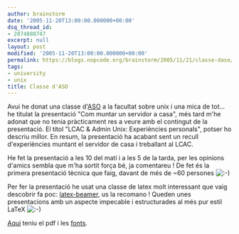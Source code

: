 ```yaml
---
author: brainstorm
date: '2005-11-20T13:00:00.000000+00:00'
dsq_thread_id:
- 2874888747
excerpt: null
layout: post
modified: '2005-11-20T13:00:00.000000+00:00'
permalink: https://blogs.nopcode.org/brainstorm/2005/11/21/classe-daso/
tags:
- university
- unix
title: Classe d'ASO
---
```


Avui he donat una classe d'[ASO][1] a la facultat sobre unix i una mica de tot... he titulat la presentació "Com muntar un servidor a casa", més tard m'he adonat que no tenia pràcticament res a veure amb el contingut de la presentació. El títol "LCAC & Admin Unix: Experiències personals", potser ho descriu millor. En resum, la presentació ha acabant sent un recull d'experiències muntant el servidor de casa i treballant al LCAC.

He fet la presentació a les 10 del matí i a les 5 de la tarda, per les opinions d'amics sembla que m'ha sortit força bé, ja comentareu ! De fet és la primera presentació tècnica que faig, davant de més de ~60 persones <img src="http://blogs.nopcode.org/brainstorm/wp-includes/images/smilies/icon_smile.gif" alt=":-)" class="wp-smiley" /> 

Per fer la presentació he usat una classe de latex molt interessant que vaig descobrir fa poc: [latex-beamer][2], us la recomano ! Queden unes presentacions amb un aspecte impecable i estructurades al més pur estil LaTeX <img src="http://blogs.nopcode.org/brainstorm/wp-includes/images/smilies/icon_smile.gif" alt=":-)" class="wp-smiley" /> 

[Aqui][3] teniu el pdf i les [fonts][4].

 [1]: http://docencia.ac.upc.edu/FIB/ASO
 [2]: http://latex-beamer.sf.net
 [3]: http://blogs.nopcode.org/brainstorm/wp-content/data/aso.pdf
 [4]: http://blogs.nopcode.org/brainstorm/wp-content/data/classe_aso.tbz2